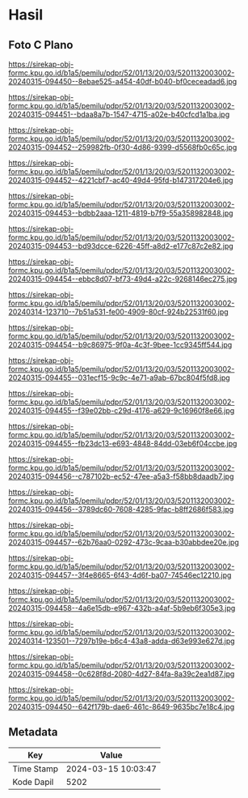 # Hasil

## Foto C Plano

https://sirekap-obj-formc.kpu.go.id/b1a5/pemilu/pdpr/52/01/13/20/03/5201132003002-20240315-094450--8ebae525-a454-40df-b040-bf0ceceadad6.jpg

https://sirekap-obj-formc.kpu.go.id/b1a5/pemilu/pdpr/52/01/13/20/03/5201132003002-20240315-094451--bdaa8a7b-1547-4715-a02e-b40cfcd1a1ba.jpg

https://sirekap-obj-formc.kpu.go.id/b1a5/pemilu/pdpr/52/01/13/20/03/5201132003002-20240315-094452--259982fb-0f30-4d86-9399-d5568fb0c65c.jpg

https://sirekap-obj-formc.kpu.go.id/b1a5/pemilu/pdpr/52/01/13/20/03/5201132003002-20240315-094452--4221cbf7-ac40-49d4-95fd-b147317204e6.jpg

https://sirekap-obj-formc.kpu.go.id/b1a5/pemilu/pdpr/52/01/13/20/03/5201132003002-20240315-094453--bdbb2aaa-1211-4819-b7f9-55a358982848.jpg

https://sirekap-obj-formc.kpu.go.id/b1a5/pemilu/pdpr/52/01/13/20/03/5201132003002-20240315-094453--bd93dcce-6226-45ff-a8d2-e177c87c2e82.jpg

https://sirekap-obj-formc.kpu.go.id/b1a5/pemilu/pdpr/52/01/13/20/03/5201132003002-20240315-094454--ebbc8d07-bf73-49d4-a22c-9268146ec275.jpg

https://sirekap-obj-formc.kpu.go.id/b1a5/pemilu/pdpr/52/01/13/20/03/5201132003002-20240314-123710--7b51a531-fe00-4909-80cf-924b22531f60.jpg

https://sirekap-obj-formc.kpu.go.id/b1a5/pemilu/pdpr/52/01/13/20/03/5201132003002-20240315-094454--b9c86975-9f0a-4c3f-9bee-1cc9345ff544.jpg

https://sirekap-obj-formc.kpu.go.id/b1a5/pemilu/pdpr/52/01/13/20/03/5201132003002-20240315-094455--031ecf15-9c9c-4e71-a9ab-67bc804f5fd8.jpg

https://sirekap-obj-formc.kpu.go.id/b1a5/pemilu/pdpr/52/01/13/20/03/5201132003002-20240315-094455--f39e02bb-c29d-4176-a629-9c16960f8e66.jpg

https://sirekap-obj-formc.kpu.go.id/b1a5/pemilu/pdpr/52/01/13/20/03/5201132003002-20240315-094455--fb23dc13-e693-4848-84dd-03eb6f04ccbe.jpg

https://sirekap-obj-formc.kpu.go.id/b1a5/pemilu/pdpr/52/01/13/20/03/5201132003002-20240315-094456--c787102b-ec52-47ee-a5a3-f58bb8daadb7.jpg

https://sirekap-obj-formc.kpu.go.id/b1a5/pemilu/pdpr/52/01/13/20/03/5201132003002-20240315-094456--3789dc60-7608-4285-9fac-b8ff2686f583.jpg

https://sirekap-obj-formc.kpu.go.id/b1a5/pemilu/pdpr/52/01/13/20/03/5201132003002-20240315-094457--62b76aa0-0292-473c-9caa-b30abbdee20e.jpg

https://sirekap-obj-formc.kpu.go.id/b1a5/pemilu/pdpr/52/01/13/20/03/5201132003002-20240315-094457--3f4e8665-6f43-4d6f-ba07-74546ec12210.jpg

https://sirekap-obj-formc.kpu.go.id/b1a5/pemilu/pdpr/52/01/13/20/03/5201132003002-20240315-094458--4a6e15db-e967-432b-a4af-5b9eb6f305e3.jpg

https://sirekap-obj-formc.kpu.go.id/b1a5/pemilu/pdpr/52/01/13/20/03/5201132003002-20240314-123501--7297b19e-b6c4-43a8-adda-d63e993e627d.jpg

https://sirekap-obj-formc.kpu.go.id/b1a5/pemilu/pdpr/52/01/13/20/03/5201132003002-20240315-094458--0c628f8d-2080-4d27-84fa-8a39c2ea1d87.jpg

https://sirekap-obj-formc.kpu.go.id/b1a5/pemilu/pdpr/52/01/13/20/03/5201132003002-20240315-094450--642f179b-dae6-461c-8649-9635bc7e18c4.jpg


## Metadata

| Key        | Value               |
| ---------- | ------------------- |
| Time Stamp | 2024-03-15 10:03:47 |
| Kode Dapil | 5202                |



